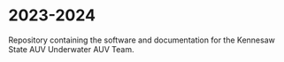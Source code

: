 # 2023-2024
Repository containing the software and documentation for the Kennesaw State AUV Underwater AUV Team. 
